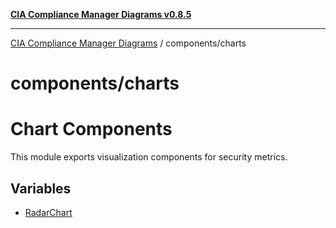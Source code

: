 [**CIA Compliance Manager Diagrams v0.8.5**](../../README.md)

***

[CIA Compliance Manager Diagrams](../../modules.md) / components/charts

# components/charts

# Chart Components

This module exports visualization components for security metrics.

## Variables

- [RadarChart](variables/RadarChart.md)
